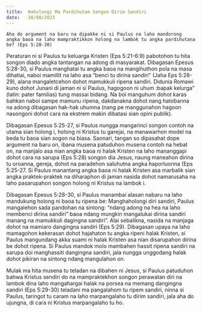```yaml
---
title:  Haholongi Ma Pardihutam Songon Dirim Sandiri
date:   30/08/2023
---
```


`Aha do argument na baru na dipakke ni si Paulus na laho mandorong angka baoa na laho mampraktikkon holong na lambok tu angka pardihutana be? (Eps 5:28-30)`

Peraturan ni si Paulus tu keluarga Kristen (Eps 5:21-6:9) pabotohon tu hita songon diado angka tantangan na adong di masyarakat. Dibagasan Epesus 5:28-30, si Paulus manghatai tu angka baoa na mangihuthon pola na masa dihatiai, naboi mamillit na laho asa “benci tu dirina sandiri” (Jaha Eps 5:28-29), alana mangaletcehon dohot mamukkuli ripena sandiri. Didunia Romawi kuno dohot Junani di jaman ni si Paulus, hagogoon ni uhum :bapak kelurga” (latin: pater familias) tung massai bidang. Na boi manguhum dohot karas bahkan naboi sampe mamunu ripena, dakdanakna dohot nang hatobanna na adong dibagasan hak-hak uhumna (nang pe manggunahon hagoon nasongoni dohot cara na ekstrem makin dibatasi sian opini publik).

Dibagasan Epesus 5:25-27, si Paulus nungga mangarinci songon contoh na utama sian holong i, holong ni Kristus tu garejai, na manawarhon model na beda tu baoa sian sogon na biasa. Saonari, tangan so dipasahat dope argument na baru on, ibana musena patuduhon musena contoh na hebat on, na manjalo asa nian angka baoa ni halak Kristen na laho mananggapi dohot cara na sarupa (Eps 5:28) songon dia Jesus, naung maneahon dirina tu oroanna, gereja, dohot na paradehon saluhutna angka haporluonna (Eps 5:25-27. Si Paulus manantang angka baoa ni halak Kristen asa marbalik sian angka praktek-praktek na diharaphon di jaman nasida dohot namarusaha na laho pasarupahon songon holong ni Kristus na lambok i.

Dibagasan Epesus 5:28-30, si Paulus manambai alasan nabaru na laho mandukung holong ni baoa tu ripena be: Manghaholongi diri sandiri, Paulus mangalehon sada pandohan na sintong: “ndang adong na hea na laho membenci dirina sandiri” baoa ndang mungkin mangalukai dirina sandiri manang na mamukkuli dagingna sandiri”. Alai sebalikna, nasida na manjaga dohot na mamiaro dangingna sandiri (Eps 5:29). Dibagasan upaya na laho mamagohon kekerasan dohot hajahaton tu angka ripeni halak Kristen, si Paulus mangundang akka suami ni halak Kristen asa nian disarupahon dirina be dohot ripena. Si Paulus  mandok  molo mambahen hassit ripena sandiri na sarupa doi manghassiti dangingna sandiri, jala nungga unggodang halak dohot pikiran na sintong ndang mangulahon on.

Mulak ma hita musena tu teladan na dibahen ni Jesus, si Paulus patuduhon bahwa Kristus sendiri do na mampraktekhon songon perawatan diri na lambok dina laho mangahargai halak na porsea na memang dangingna sandiri (Eps 5:29-30) teladani ma pangalahom tu ripem sandiri, ninna si Paulus, taringot tu caram na laho marpangalaho tu dirim sandiri, jala aha do ujungna, di cara ni Kristus marpangalaho tu ho.